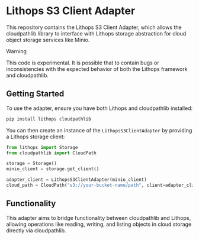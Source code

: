 # Lithops S3 Client Adapter

This repository contains the Lithops S3 Client Adapter, which allows the cloudpathlib library to interface with Lithops storage abstraction for cloud object storage services like Minio.



> [!WARNING]  
> This code is experimental. It is possible that to contain bugs or inconsistencies with the expected behavior of both the Lithops framework and cloudpathlib.

## Getting Started

To use the adapter, ensure you have both Lithops and cloudpathlib installed:

```bash
pip install lithops cloudpathlib
```

You can then create an instance of the `LithopsS3ClientAdapter` by providing a Lithops storage client:

```python
from lithops import Storage
from cloudpathlib import CloudPath

storage = Storage()
minio_client = storage.get_client()

adapter_client = LithopsS3ClientAdapter(minio_client)
cloud_path = CloudPath("s3://your-bucket-name/path", client=adapter_client)
```

## Functionality

This adapter aims to bridge functionality between cloudpathlib and Lithops, allowing operations like reading, writing, and listing objects in cloud storage directly via cloudpathlib.
